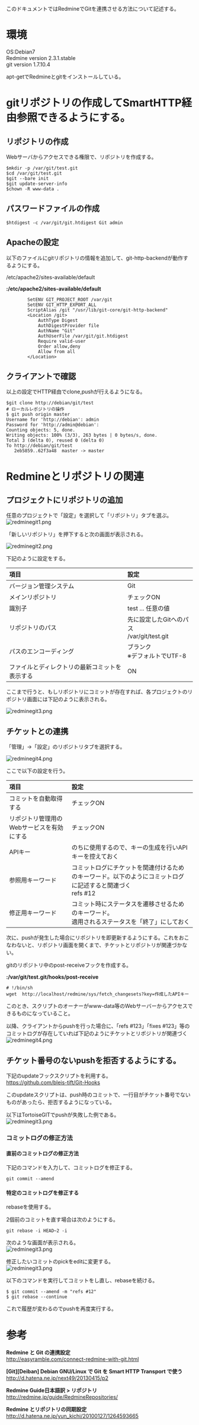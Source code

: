このドキュメントではRedmineでGitを連携させる方法について記述する。  
  
# 環境  
OS:Debian7  
Redmine version 2.3.1.stable  
git version 1.7.10.4  
  
apt-getでRedmineとgitをインストールしている。  
  
# gitリポジトリの作成してSmartHTTP経由参照できるようにする。  
  
## リポジトリの作成  
Webサーバからアクセスできる権限で、リポジトリを作成する。  
  
```
$mkdir -p /var/git/test.git
$cd /var/git/test.git
$git --bare init
$git update-server-info
$chown -R www-data .
```  
  
## パスワードファイルの作成  
  
```
$htdigest -c /var/git/git.htdigest Git admin
```  
  
## Apacheの設定  
以下のファイルにgitリポジトリの情報を追加して、git-http-backendが動作するようにする。  
  
/etc/apache2/sites-available/default  
  
**:/etc/apache2/sites-available/default**  
```text:/etc/apache2/sites-available/default
        SetENV GIT_PROJECT_ROOT /var/git
        SetENV GIT_HTTP_EXPORT_ALL
        ScriptAlias /git "/usr/lib/git-core/git-http-backend"
        <Location /git>
            AuthType Digest
            AuthDigestProvider file
            AuthName "Git"
            AuthUserFile /var/git/git.htdigest
            Require valid-user
            Order allow,deny
            Allow from all
        </Location>
```  
  
## クライアントで確認  
以上の設定でHTTP経由でclone,pushが行えるようになる。  
  
```
$git clone http://debian/git/test
# ローカルレポジトリの操作
$ git push origin master
Username for 'http://debian': admin
Password for 'http://admin@debian':
Counting objects: 5, done.
Writing objects: 100% (3/3), 263 bytes | 0 bytes/s, done.
Total 3 (delta 0), reused 0 (delta 0)
To http://debian/git/test
   2eb5859..62f3a48  master -> master
```  
  
# Redmineとリポジトリの関連  
## プロジェクトにリポジトリの追加  
任意のプロジェクトで「設定」を選択して「リポジトリ」タブを選ぶ。  
![redminegit1.png](/image/f73c009c-9cd7-30cf-9849-48b6e8601a78.png)  
  
「新しいリポジトリ」を押下すると次の画面が表示される。  
  
![redminegit2.png](/image/c12df7c7-d4fa-e7e6-800c-257b3204f1ed.png)  
  
下記のように設定をする。  
  
|項目|設定|  
|:---|:---|  
|バージョン管理システム|Git|  
|メインリポジトリ|チェックON|  
|識別子|test ... 任意の値|  
|リポジトリのパス|先に設定したGitへのパス<BR>/var/git/test.git|  
|パスのエンコーディング|ブランク<BR>※デフォルトでUTF-8|  
|ファイルとディレクトリの最新コミットを表示する|ON|  
  
ここまで行うと、もしリポジトリにコミットが存在すれば、各プロジェクトのリポジトリ画面には下記のように表示される。  
  
![redminegit3.png](/image/894c9b46-782b-97ed-9cdb-f9e60f9f558a.png)  
  
## チケットとの連携  
「管理」→「設定」のリポジトリタブを選択する。  
  
![redminegit4.png](/image/4ca536ef-fe8f-879f-abf2-fb86a70457a9.png)  
  
ここで以下の設定を行う。  
  
|項目|設定|  
|:---|:---|  
|コミットを自動取得する|チェックON|  
|リポジトリ管理用のWebサービスを有効にする|チェックON|  
|APIキー|のちに使用するので、キーの生成を行いAPIキーを控えておく|  
|参照用キーワード|コミットログにチケットを関連付けるためのキーワード。以下のようにコミットログに記述すると関連づく<BR>refs #12|  
|修正用キーワード|コミット時にステータスを遷移させるためのキーワード。<BR>適用されるステータスを「終了」にしておく|  
  
次に、pushが発生した場合にリポジトリを即更新するようにする。これをおこなわないと、リポジトリ画面を開くまで、チケットとリポジトリが関連づかない。  
  
gitのリポジトリ中のpost-receiveフックを作成する。  
  
**:/var/git/test.git/hooks/post-receive**  
```text:/var/git/test.git/hooks/post-receive
# !/bin/sh
wget  http://localhost/redmine/sys/fetch_changesets?key=作成したAPIキー
```  
  
このとき、スクリプトのオーナーがwww-data等のWebサーバーからアクセスできるものになっていること。  
  
  
以降、クライアントからpushを行った場合に、「refs #123」「fixes #123」等のコミットログが存在していれば下記のようにチケットとリポジトリが関連づく  
![redminegit4.png](/image/284865db-bbae-6197-2ac0-c9d556cfcdb1.png)  
  
## チケット番号のないpushを拒否するようにする。  
下記のupdateフックスクリプトを利用する。  
https://github.com/bleis-tift/Git-Hooks  
  
このupdateスクリプトは、push時のコミットで、一行目がチケット番号でないものがあったら、拒否するようになっている。  
  
以下はTortoiseGITでpushが失敗した例である。  
![redminegit3.png](/image/f1e9c739-0960-68be-c296-f0b8ffee6009.png)  
  
  
### コミットログの修正方法  
#### 直前のコミットログの修正方法  
下記のコマンドを入力して、コミットログを修正する。  
  
```
git commit --amend
```  
  
#### 特定のコミットログを修正する  
rebaseを使用する。  
  
2個前のコミットを直す場合は次のようにする。  
  
```
git rebase -i HEAD~2 -i
```  
  
次のような画面が表示される。  
![redminegit3.png](/image/d5b361ed-c136-89f1-eab1-a949c6baf6e4.png)  
  
修正したいコミットのpickをeditに変更する。  
![redminegit3.png](/image/7b5e581c-75d0-7f19-b4e2-4ccdb98ae06d.png)  
  
以下のコマンドを実行してコミットをし直し、rebaseを続ける。  
  
```
$ git commit --amend -m "refs #12"
$ git rebase --continue
```  
  
これで履歴が変わるのでpushを再度実行する。  
  
# 参考  
 __Redmine と Git の連携設定__   
http://easyramble.com/connect-redmine-with-git.html  
  
 __[Git][Deiban] Debian GNU/Linux で Git を Smart HTTP Transport で使う__   
http://d.hatena.ne.jp/next49/20130415/p2  
  
 __Redmine Guide日本語訳 > リポジトリ__   
http://redmine.jp/guide/RedmineRepositories/  
  
 __Redmine とリポジトリの同期設定__   
http://d.hatena.ne.jp/yun_kichi/20100127/1264593665  
